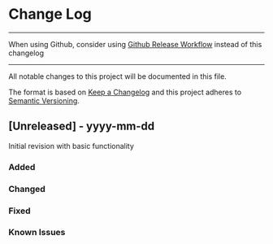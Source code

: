 # Change Log

---

When using Github, consider using [Github Release Workflow](https://docs.github.com/en/repositories/releasing-projects-on-github/automatically-generated-release-notes) instead of this changelog

---

All notable changes to this project will be documented in this file.

The format is based on [Keep a Changelog](http://keepachangelog.com/)
and this project adheres to [Semantic Versioning](http://semver.org/).

## [Unreleased] - yyyy-mm-dd

Initial revision with basic functionality

### Added

### Changed

### Fixed

### Known Issues
